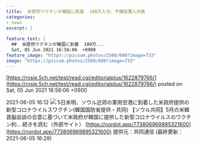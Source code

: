 ```yaml
---
title:  米提供ワクチンが韓国に到着  100万人分、予備役軍人対象  
categories:
- news
excerpt: |
  
feature_text: |
  ##  米提供ワクチンが韓国に到着  100万...
  Sat, 05 Jun 2021 16:56:06  +0900
feature_image: "https://picsum.photos/2560/600?image=733"
image: "https://picsum.photos/2560/600?image=733"
---
```


[https://rosie.5ch.net/test/read.cgi/editorialplus/1622879766/](https://rosie.5ch.net/test/read.cgi/editorialplus/1622879766/)
posted on Sat, 05 Jun 2021 16:56:06  +0900

<!--more-->

2021-06-05 16:12 ![](https://contents.oricon.co.jp/upimg/article/3/1537/1537184/detail/img400/2f6155ca8b44a4b2cda2f67d392bb4d4498ea197a5ecf0a3d2934f2f273388e5.jpg) 5日未明、ソウル近郊の軍用空港に到着した米政府提供の新型コロナウイルスワクチン(韓国国防省提供・共同) 【ソウル共同】5月の米韓首脳会談の合意に基づいて米政府が韓国に提供した新型コロナウイルスのワクチン約... 続きを読む（外部サイト） [https://nordot.app/773806969895321600](https://nordot.app/773806969895321600) 提供元：共同通信 (最終更新：2021-06-05 16:29)
